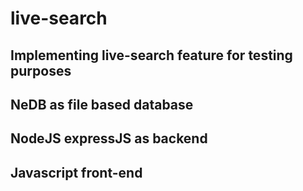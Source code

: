# live-search

## Implementing live-search feature for testing purposes

## NeDB as file based database
## NodeJS expressJS as backend 
## Javascript front-end

